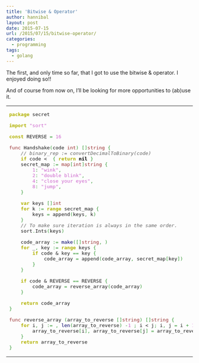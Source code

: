 ```yaml
---
title: 'Bitwise & Operator'
author: hannibal
layout: post
date: 2015-07-15
url: /2015/07/15/bitwise-operator/
categories:
  - programming
tags:
  - golang
---
```

The first, and only time so far, that I got to use the bitwise & operator. I enjoyed doing so!!

And of course from now on, I&#8217;ll be looking for more opportunities to (ab)use it.

<div class="wp_syntax">
  <table>
    <tr>
      <td class="code">
        <pre class="go" style="font-family:monospace;"><span style="color: #b1b100; font-weight: bold;">package</span> secret
&nbsp;
<span style="color: #b1b100; font-weight: bold;">import</span> <span style="color: #cc66cc;">"sort"</span>
&nbsp;
<span style="color: #b1b100; font-weight: bold;">const</span> REVERSE <span style="color: #339933;">=</span> <span style="color: #cc66cc;">16</span>
&nbsp;
<span style="color: #993333;">func</span> Handshake<span style="color: #339933;">(</span>code <span style="color: #993333;">int</span><span style="color: #339933;">)</span> <span style="color: #339933;">[]</span><span style="color: #993333;">string</span> <span style="color: #339933;">{</span>
    <span style="color: #666666; font-style: italic;">// binary_rep := convertDecimalToBinary(code)</span>
    <span style="color: #b1b100; font-weight: bold;">if</span> code &lt; <span style="color: #cc66cc;"></span> <span style="color: #339933;">{</span> <span style="color: #b1b100; font-weight: bold;">return</span> <span style="color: #000000; font-weight: bold;">nil</span> <span style="color: #339933;">}</span>
    secret_map <span style="color: #339933;">:=</span> <span style="color: #993333;">map</span><span style="color: #339933;">[</span><span style="color: #993333;">int</span><span style="color: #339933;">]</span><span style="color: #993333;">string</span> <span style="color: #339933;">{</span>
        <span style="color: #cc66cc;">1</span><span style="color: #339933;">:</span> <span style="color: #cc66cc;">"wink"</span><span style="color: #339933;">,</span>
        <span style="color: #cc66cc;">2</span><span style="color: #339933;">:</span> <span style="color: #cc66cc;">"double blink"</span><span style="color: #339933;">,</span>
        <span style="color: #cc66cc;">4</span><span style="color: #339933;">:</span> <span style="color: #cc66cc;">"close your eyes"</span><span style="color: #339933;">,</span>
        <span style="color: #cc66cc;">8</span><span style="color: #339933;">:</span> <span style="color: #cc66cc;">"jump"</span><span style="color: #339933;">,</span>
    <span style="color: #339933;">}</span>
&nbsp;
    <span style="color: #b1b100; font-weight: bold;">var</span> keys <span style="color: #339933;">[]</span><span style="color: #993333;">int</span>
    <span style="color: #b1b100; font-weight: bold;">for</span> k <span style="color: #339933;">:=</span> <span style="color: #b1b100; font-weight: bold;">range</span> secret_map <span style="color: #339933;">{</span>
        keys <span style="color: #339933;">=</span> append<span style="color: #339933;">(</span>keys<span style="color: #339933;">,</span> k<span style="color: #339933;">)</span>
    <span style="color: #339933;">}</span>
    <span style="color: #666666; font-style: italic;">// To make sure iteration is always in the same order.</span>
    sort<span style="color: #339933;">.</span>Ints<span style="color: #339933;">(</span>keys<span style="color: #339933;">)</span>
&nbsp;
    code_array <span style="color: #339933;">:=</span> <span style="color: #000066;">make</span><span style="color: #339933;">([]</span><span style="color: #993333;">string</span><span style="color: #339933;">,</span> <span style="color: #cc66cc;"></span><span style="color: #339933;">)</span>
    <span style="color: #b1b100; font-weight: bold;">for</span> _<span style="color: #339933;">,</span> key <span style="color: #339933;">:=</span> <span style="color: #b1b100; font-weight: bold;">range</span> keys <span style="color: #339933;">{</span>
        <span style="color: #b1b100; font-weight: bold;">if</span> code & key <span style="color: #339933;">==</span> key <span style="color: #339933;">{</span>
            code_array <span style="color: #339933;">=</span> append<span style="color: #339933;">(</span>code_array<span style="color: #339933;">,</span> secret_map<span style="color: #339933;">[</span>key<span style="color: #339933;">])</span>
        <span style="color: #339933;">}</span>
    <span style="color: #339933;">}</span>
&nbsp;
    <span style="color: #b1b100; font-weight: bold;">if</span> code & REVERSE <span style="color: #339933;">==</span> REVERSE <span style="color: #339933;">{</span>
        code_array <span style="color: #339933;">=</span> reverse_array<span style="color: #339933;">(</span>code_array<span style="color: #339933;">)</span>
    <span style="color: #339933;">}</span>
&nbsp;
    <span style="color: #b1b100; font-weight: bold;">return</span> code_array
<span style="color: #339933;">}</span>
&nbsp;
<span style="color: #993333;">func</span> reverse_array <span style="color: #339933;">(</span>array_to_reverse <span style="color: #339933;">[]</span><span style="color: #993333;">string</span><span style="color: #339933;">)</span> <span style="color: #339933;">[]</span><span style="color: #993333;">string</span> <span style="color: #339933;">{</span>
    <span style="color: #b1b100; font-weight: bold;">for</span> <span style="">i</span><span style="color: #339933;">,</span> j <span style="color: #339933;">:=</span> <span style="color: #cc66cc;"></span><span style="color: #339933;">,</span> <span style="color: #000066;">len</span><span style="color: #339933;">(</span>array_to_reverse<span style="color: #339933;">)</span> <span style="color: #339933;">-</span><span style="color: #cc66cc;">1</span> <span style="color: #339933;">;</span> <span style="">i</span> &lt; j<span style="color: #339933;">;</span> <span style="">i</span><span style="color: #339933;">,</span> j <span style="color: #339933;">=</span> <span style="">i</span> <span style="color: #339933;">+</span> <span style="color: #cc66cc;">1</span><span style="color: #339933;">,</span> j <span style="color: #339933;">-</span> <span style="color: #cc66cc;">1</span> <span style="color: #339933;">{</span>
        array_to_reverse<span style="color: #339933;">[</span><span style="">i</span><span style="color: #339933;">],</span> array_to_reverse<span style="color: #339933;">[</span>j<span style="color: #339933;">]</span> <span style="color: #339933;">=</span> array_to_reverse<span style="color: #339933;">[</span>j<span style="color: #339933;">],</span> array_to_reverse<span style="color: #339933;">[</span><span style="">i</span><span style="color: #339933;">]</span>
    <span style="color: #339933;">}</span>
    <span style="color: #b1b100; font-weight: bold;">return</span> array_to_reverse
<span style="color: #339933;">}</span></pre>
      </td>
    </tr>
  </table>
</div>